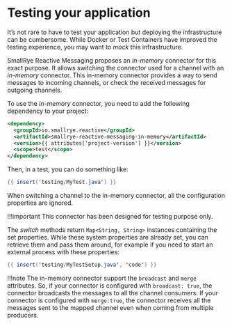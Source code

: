 # Testing your application

It’s not rare to have to test your application but deploying the
infrastructure can be cumbersome. While Docker or Test Containers have
improved the testing experience, you may want to *mock* this
infrastructure.

SmallRye Reactive Messaging proposes an *in-memory* connector for this
exact purpose. It allows switching the connector used for a channel with
an *in-memory* connector. This in-memory connector provides a way to
send messages to incoming channels, or check the received messages for
outgoing channels.

To use the *in-memory* connector, you need to add the following
dependency to your project:

``` xml
<dependency>
  <groupId>io.smallrye.reactive</groupId>
  <artifactId>smallrye-reactive-messaging-in-memory</artifactId>
  <version>{{ attributes['project-version'] }}</version>
  <scope>test</scope>
</dependency>
```

Then, in a test, you can do something like:

``` java
{{ insert('testing/MyTest.java') }}
```

When switching a channel to the in-memory connector, all the
configuration properties are ignored.

!!!important
    This connector has been designed for testing purpose only.


The *switch* methods return `Map<String, String>` instances containing
the set properties. While these system properties are already set, you
can retrieve them and pass them around, for example if you need to start
an external process with these properties:

``` java
{{ insert('testing/MyTestSetup.java', 'code') }}
```

!!!note
    The in-memory connector support the `broadcast` and `merge` attributes.
    So, if your connector is configured with `broadcast: true`, the
    connector broadcasts the messages to all the channel consumers. If your
    connector is configured with `merge:true`, the connector receives all
    the messages sent to the mapped channel even when coming from multiple
    producers.

